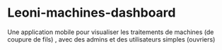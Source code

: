 # Leoni-machines-dashboard
Une application mobile pour visualiser les traitements de machines (de coupure de fils) , avec des admins et des utilisateurs simples (ouvriers) 

